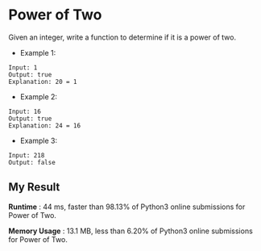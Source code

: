 # Power of Two

Given an integer, write a function to determine if it is a power of two.

- Example 1:

```
Input: 1
Output: true 
Explanation: 20 = 1
```

- Example 2:

```
Input: 16
Output: true
Explanation: 24 = 16
```

- Example 3:

```
Input: 218
Output: false
```

## My Result

**Runtime** : 44 ms, faster than 98.13% of Python3 online submissions for Power of Two.

**Memory Usage** : 13.1 MB, less than 6.20% of Python3 online submissions for Power of Two.
